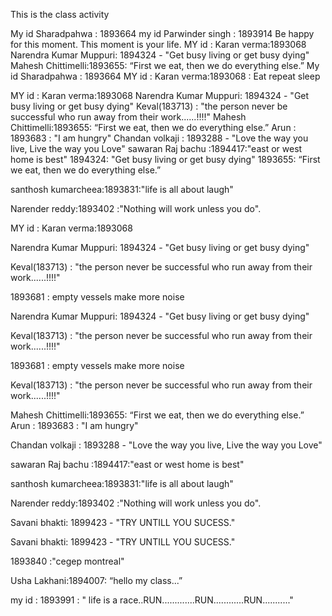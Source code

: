 This is the class activity

My id Sharadpahwa : 1893664
my id Parwinder singh  : 1893914 Be happy for this moment. This moment is your life.
MY id : Karan verma:1893068
Narendra Kumar Muppuri: 1894324 - "Get busy living or get busy dying"
Mahesh Chittimelli:1893655: “First we eat, then we do everything else.”
My id Sharadpahwa : 1893664
MY id : Karan verma:1893068 : Eat repeat sleep

MY id : Karan verma:1893068
Narendra Kumar Muppuri: 1894324 - "Get busy living or get busy dying"
Keval(183713) : "the person never be successful who run away from their work......!!!!"
Mahesh Chittimelli:1893655: “First we eat, then we do everything else.”
Arun : 1893683 : "I am hungry"
Chandan volkaji : 1893288 - "Love the way you live, Live the way you Love"
sawaran Raj bachu :1894417:"east or west home is best"
1894324: "Get busy living or get busy dying"
1893655: “First we eat, then we do everything else.”




santhosh kumarcheea:1893831:"life is all about laugh"




Narender reddy:1893402 :"Nothing will work unless you do".

MY id : Karan verma:1893068


Narendra Kumar Muppuri: 1894324 - "Get busy living or get busy dying"




Keval(183713) : "the person never be successful who run away from their work......!!!!"

1893681 : empty vessels make more noise



Narendra Kumar Muppuri: 1894324 - "Get busy living or get busy dying"




Keval(183713) : "the person never be successful who run away from their work......!!!!"

1893681 : empty vessels make more noise





Keval(183713) : "the person never be successful who run away from their work......!!!!"





Mahesh Chittimelli:1893655: “First we eat, then we do everything else.”
Arun : 1893683 : "I am hungry"


Chandan volkaji : 1893288 - "Love the way you live, Live the way you Love"






sawaran Raj bachu :1894417:"east or west home is best"



santhosh kumarcheea:1893831:"life is all about laugh"




Narender reddy:1893402 :"Nothing will work unless you do".





Savani bhakti: 1899423 - "TRY UNTILL YOU SUCESS."






Savani bhakti: 1899423 - "TRY UNTILL YOU SUCESS."



1893840 :"cegep montreal"



Usha Lakhani:1894007: “hello my class...”





















































my id : 1893991 : " life is a race..RUN.............RUN............RUN..........."
